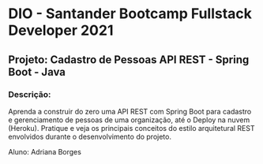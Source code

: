 # DIO - Santander Bootcamp Fullstack Developer 2021

## Projeto: Cadastro de Pessoas API REST - Spring Boot - Java

### Descrição: 
Aprenda a construir do zero uma API REST com Spring Boot para cadastro e gerenciamento de pessoas de uma organização, até o Deploy na nuvem (Heroku). Pratique e veja os principais conceitos do estilo arquitetural REST envolvidos durante o desenvolvimento do projeto.

Aluno: Adriana Borges


